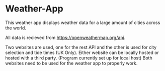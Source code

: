 # Weather-App

This weather app displays weather data for a large amount of cities across the world. 

All data is recieved from https://openweathermap.org/api.

Two websites are used, one for the rest API and the other is used for city selection and tide times (UK Only).
Either website can be locally hosted or hosted with a third party. (Program currently set up for local host)
Both websites need to be used for the weather app to properly work.
